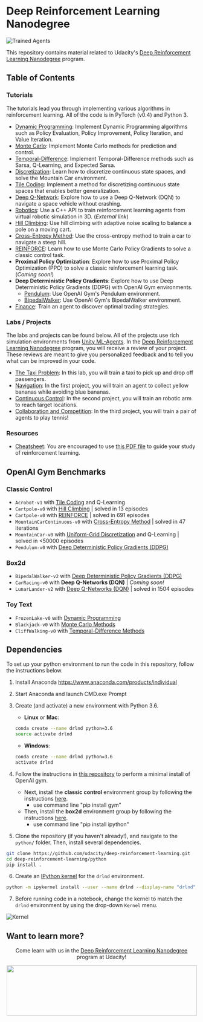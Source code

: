 [//]: # (Image References)

[image1]: https://user-images.githubusercontent.com/10624937/42135602-b0335606-7d12-11e8-8689-dd1cf9fa11a9.gif "Trained Agents"
[image2]: https://user-images.githubusercontent.com/10624937/42386929-76f671f0-8106-11e8-9376-f17da2ae852e.png "Kernel"

# Deep Reinforcement Learning Nanodegree

![Trained Agents][image1]

This repository contains material related to Udacity's [Deep Reinforcement Learning Nanodegree](https://www.udacity.com/course/deep-reinforcement-learning-nanodegree--nd893) program.  

## Table of Contents

### Tutorials

The tutorials lead you through implementing various algorithms in reinforcement learning.  All of the code is in PyTorch (v0.4) and Python 3.

* [Dynamic Programming](https://github.com/udacity/deep-reinforcement-learning/tree/master/dynamic-programming): Implement Dynamic Programming algorithms such as Policy Evaluation, Policy Improvement, Policy Iteration, and Value Iteration. 
* [Monte Carlo](https://github.com/udacity/deep-reinforcement-learning/tree/master/monte-carlo): Implement Monte Carlo methods for prediction and control. 
* [Temporal-Difference](https://github.com/udacity/deep-reinforcement-learning/tree/master/temporal-difference): Implement Temporal-Difference methods such as Sarsa, Q-Learning, and Expected Sarsa. 
* [Discretization](https://github.com/udacity/deep-reinforcement-learning/tree/master/discretization): Learn how to discretize continuous state spaces, and solve the Mountain Car environment.
* [Tile Coding](https://github.com/udacity/deep-reinforcement-learning/tree/master/tile-coding): Implement a method for discretizing continuous state spaces that enables better generalization.
* [Deep Q-Network](https://github.com/udacity/deep-reinforcement-learning/tree/master/dqn): Explore how to use a Deep Q-Network (DQN) to navigate a space vehicle without crashing.
* [Robotics](https://github.com/dusty-nv/jetson-reinforcement): Use a C++ API to train reinforcement learning agents from virtual robotic simulation in 3D. (_External link_)
* [Hill Climbing](https://github.com/udacity/deep-reinforcement-learning/tree/master/hill-climbing): Use hill climbing with adaptive noise scaling to balance a pole on a moving cart.
* [Cross-Entropy Method](https://github.com/udacity/deep-reinforcement-learning/tree/master/cross-entropy): Use the cross-entropy method to train a car to navigate a steep hill.
* [REINFORCE](https://github.com/udacity/deep-reinforcement-learning/tree/master/reinforce): Learn how to use Monte Carlo Policy Gradients to solve a classic control task.
* **Proximal Policy Optimization**: Explore how to use Proximal Policy Optimization (PPO) to solve a classic reinforcement learning task. (_Coming soon!_)
* **Deep Deterministic Policy Gradients**: Explore how to use Deep Deterministic Policy Gradients (DDPG) with OpenAI Gym environments.
  * [Pendulum](https://github.com/udacity/deep-reinforcement-learning/tree/master/ddpg-pendulum): Use OpenAI Gym's Pendulum environment.
  * [BipedalWalker](https://github.com/udacity/deep-reinforcement-learning/tree/master/ddpg-bipedal): Use OpenAI Gym's BipedalWalker environment.
* [Finance](https://github.com/udacity/deep-reinforcement-learning/tree/master/finance): Train an agent to discover optimal trading strategies.

### Labs / Projects

The labs and projects can be found below.  All of the projects use rich simulation environments from [Unity ML-Agents](https://github.com/Unity-Technologies/ml-agents). In the [Deep Reinforcement Learning Nanodegree](https://www.udacity.com/course/deep-reinforcement-learning-nanodegree--nd893) program, you will receive a review of your project.  These reviews are meant to give you personalized feedback and to tell you what can be improved in your code.

* [The Taxi Problem](https://github.com/udacity/deep-reinforcement-learning/tree/master/lab-taxi): In this lab, you will train a taxi to pick up and drop off passengers.
* [Navigation](https://github.com/udacity/deep-reinforcement-learning/tree/master/p1_navigation): In the first project, you will train an agent to collect yellow bananas while avoiding blue bananas.
* [Continuous Control](https://github.com/udacity/deep-reinforcement-learning/tree/master/p2_continuous-control): In the second project, you will train an robotic arm to reach target locations.
* [Collaboration and Competition](https://github.com/udacity/deep-reinforcement-learning/tree/master/p3_collab-compet): In the third project, you will train a pair of agents to play tennis! 

### Resources

* [Cheatsheet](https://github.com/udacity/deep-reinforcement-learning/blob/master/cheatsheet): You are encouraged to use [this PDF file](https://github.com/udacity/deep-reinforcement-learning/blob/master/cheatsheet/cheatsheet.pdf) to guide your study of reinforcement learning. 

## OpenAI Gym Benchmarks

### Classic Control
- `Acrobot-v1` with [Tile Coding](https://github.com/udacity/deep-reinforcement-learning/blob/master/tile-coding/Tile_Coding_Solution.ipynb) and Q-Learning  
- `Cartpole-v0` with [Hill Climbing](https://github.com/udacity/deep-reinforcement-learning/blob/master/hill-climbing/Hill_Climbing.ipynb) | solved in 13 episodes
- `Cartpole-v0` with [REINFORCE](https://github.com/udacity/deep-reinforcement-learning/blob/master/reinforce/REINFORCE.ipynb) | solved in 691 episodes 
- `MountainCarContinuous-v0` with [Cross-Entropy Method](https://github.com/udacity/deep-reinforcement-learning/blob/master/cross-entropy/CEM.ipynb) | solved in 47 iterations
- `MountainCar-v0` with [Uniform-Grid Discretization](https://github.com/udacity/deep-reinforcement-learning/blob/master/discretization/Discretization_Solution.ipynb) and Q-Learning | solved in <50000 episodes
- `Pendulum-v0` with [Deep Deterministic Policy Gradients (DDPG)](https://github.com/udacity/deep-reinforcement-learning/blob/master/ddpg-pendulum/DDPG.ipynb)

### Box2d
- `BipedalWalker-v2` with [Deep Deterministic Policy Gradients (DDPG)](https://github.com/udacity/deep-reinforcement-learning/blob/master/ddpg-bipedal/DDPG.ipynb)
- `CarRacing-v0` with **Deep Q-Networks (DQN)** | _Coming soon!_
- `LunarLander-v2` with [Deep Q-Networks (DQN)](https://github.com/udacity/deep-reinforcement-learning/blob/master/dqn/solution/Deep_Q_Network_Solution.ipynb) | solved in 1504 episodes

### Toy Text
- `FrozenLake-v0` with [Dynamic Programming](https://github.com/udacity/deep-reinforcement-learning/blob/master/dynamic-programming/Dynamic_Programming_Solution.ipynb)
- `Blackjack-v0` with [Monte Carlo Methods](https://github.com/udacity/deep-reinforcement-learning/blob/master/monte-carlo/Monte_Carlo_Solution.ipynb)
- `CliffWalking-v0` with [Temporal-Difference Methods](https://github.com/udacity/deep-reinforcement-learning/blob/master/temporal-difference/Temporal_Difference_Solution.ipynb)

## Dependencies

To set up your python environment to run the code in this repository, follow the instructions below.

1. Install Anaconda
	https://www.anaconda.com/products/individual

2. Start Anaconda and launch CMD.exe Prompt 

3. Create (and activate) a new environment with Python 3.6.

	- __Linux__ or __Mac__: 
	```bash
	conda create --name drlnd python=3.6
	source activate drlnd
	```
	- __Windows__: 
	```bash
	conda create --name drlnd python=3.6 
	activate drlnd
	```
	
4. Follow the instructions in [this repository](https://github.com/openai/gym) to perform a minimal install of OpenAI gym.  
	- Next, install the **classic control** environment group by following the instructions [here](https://github.com/openai/gym#classic-control).
		- use command line "pip install gym"
	- Then, install the **box2d** environment group by following the instructions [here](https://github.com/openai/gym#box2d). 
		- use command line "pip install ipython" 
	
5. Clone the repository (if you haven't already!), and navigate to the `python/` folder.  Then, install several dependencies.
```bash
git clone https://github.com/udacity/deep-reinforcement-learning.git
cd deep-reinforcement-learning/python
pip install .
```

6. Create an [IPython kernel](http://ipython.readthedocs.io/en/stable/install/kernel_install.html) for the `drlnd` environment.  
```bash
python -m ipykernel install --user --name drlnd --display-name "drlnd"
```

7. Before running code in a notebook, change the kernel to match the `drlnd` environment by using the drop-down `Kernel` menu. 

![Kernel][image2]

## Want to learn more?

<p align="center">Come learn with us in the <a href="https://www.udacity.com/course/deep-reinforcement-learning-nanodegree--nd893">Deep Reinforcement Learning Nanodegree</a> program at Udacity!</p>

<p align="center"><a href="https://www.udacity.com/course/deep-reinforcement-learning-nanodegree--nd893">
 <img width="503" height="133" src="https://user-images.githubusercontent.com/10624937/42135812-1829637e-7d16-11e8-9aa1-88056f23f51e.png"></a>
</p>
